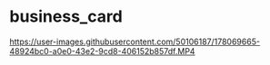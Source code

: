 # business_card


https://user-images.githubusercontent.com/50106187/178069665-48924bc0-a0e0-43e2-9cd8-406152b857df.MP4

